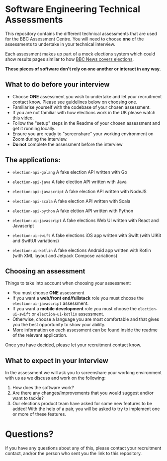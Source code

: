 # Software Engineering Technical Assessments

This repository contains the different technical assessments that are used for the BBC Assessment Centre. You will need to choose **one** of the assessments to undertake in your technical interview. 

Each assessment makes up part of a mock elections system which could show results pages similar to how [BBC News covers elections](https://www.bbc.co.uk/news/topics/c37d28xdn99t/scottish-parliament-election-2021). 

**These pieces of software don't rely on one another or interact in any way.**

## What to do before your interview

* Choose **ONE** assessment you wish to undertake and let your recruitment contact know. Please see guidelines below on choosing one.
* Familiarise yourself with the codebase of your chosen assessment.
* If you are not familiar with how elections work in the UK please watch [this video](https://www.youtube.com/watch?v=cRxUhGetEPQ). 
* Follow the "setup" steps in the Readme of your chosen assessment and get it running locally.
* Ensure you are ready to "screenshare" your working environment on Zoom during the interview.
* **Do not** complete the assessment before the interview

## The applications:

- `election-api-golang` A fake election API written with Go
- `election-api-java` A fake election API written with Java
- `election-api-javascript` A fake election API written with NodeJS
- `election-api-scala` A fake election API written with Scala
- `election-api-python` A fake elction API written with Python

- `election-ui-javascript` A fake elections Web UI written with React and Javascript

- `election-ui-swift` A fake elections iOS app written with Swift (with UIKit and SwiftUI variations)
- `election-ui-kotlin` A fake elections Android app written with Kotlin (with XML layout and Jetpack Compose variations)

## Choosing an assessment

Things to take into account when choosing your assessment:

* You must choose **ONE** assessment
* If you want a **web/front end/fullstack** role you must choose the `election-ui-javascript` assessment. 
* If you want a **mobile development** role you must choose the `election-ui-swift` or `election-ui-kotlin` assessment.
* Otherwise, choose a language you are most comfortable and that gives you the best opportunity to show your ability. 
* More information on each assessment can be found inside the readme of the relevant application. 

Once you have decided, please let your recruitment contact know.

## What to expect in your interview

In the assessment we will ask you to screenshare your working environment with us as we discuss and work on the following:

1) How does the software work?
2) Are there any changes/improvements that you would suggest and/or want to tackle?
3) Our elections product team have asked for some new features to be added! With the help of a pair, you will be asked to try to implement one or more of these features.

# Questions?

If you have any questions about any of this, please contact your recruitment contact, and/or the person who sent you the link to this repository.
